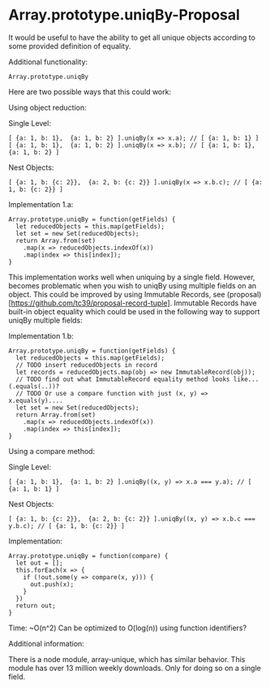 # Array.prototype.uniqBy-Proposal

It would be useful to have the ability to get all unique objects according to some provided definition of equality. 

Additional functionality:
```
Array.prototype.uniqBy
```

Here are two possible ways that this could work:

Using object reduction:

Single Level:
```
[ {a: 1, b: 1},  {a: 1, b: 2} ].uniqBy(x => x.a); // [ {a: 1, b: 1} ]
[ {a: 1, b: 1},  {a: 1, b: 2} ].uniqBy(x => x.b); // [ {a: 1, b: 1},  {a: 1, b: 2} ]
```

Nest Objects:
```
[ {a: 1, b: {c: 2}},  {a: 2, b: {c: 2}} ].uniqBy(x => x.b.c); // [ {a: 1, b: {c: 2}} ]
```

Implementation 1.a:
```
Array.prototype.uniqBy = function(getFields) {
  let reducedObjects = this.map(getFields);
  let set = new Set(reducedObjects);
  return Array.from(set)
    .map(x => reducedObjects.indexOf(x))
    .map(index => this[index]);
}
```

This implementation works well when uniquing by a single field. However, becomes problematic when you wish to uniqBy using multiple fields on an object. This could be improved by using Immutable Records, see (proposal)[https://github.com/tc39/proposal-record-tuple]. Immutable Records have built-in object equality which could be used in the following way to support uniqBy multiple fields:

Implementation 1.b:
```
Array.prototype.uniqBy = function(getFields) {
  let reducedObjects = this.map(getFields);
  // TODO insert reducedObjects in record
  let records = reducedObjects.map(obj => new ImmutableRecord(obj));
  // TODO find out what ImmutableRecord equality method looks like... (.equals(..))?
  // TODO Or use a compare function with just (x, y) => x.equals(y).... 
  let set = new Set(reducedObjects);
  return Array.from(set)
    .map(x => reducedObjects.indexOf(x))
    .map(index => this[index]);
}
```


Using a compare method:

Single Level:
```
[ {a: 1, b: 1},  {a: 1, b: 2} ].uniqBy((x, y) => x.a === y.a); // [ {a: 1, b: 1} ]
```

Nest Objects:
```
[ {a: 1, b: {c: 2}},  {a: 2, b: {c: 2}} ].uniqBy((x, y) => x.b.c === y.b.c); // [ {a: 1, b: {c: 2}} ]
```

Implementation:
```
Array.prototype.uniqBy = function(compare) {
  let out = [];
  this.forEach(x => {
    if (!out.some(y => compare(x, y))) {
      out.push(x);
    }
  })
  return out;
}
```

Time: ~O(n^2)
Can be optimized to O(log(n)) using function identifiers?


Additional information: 

There is a node module, array-unique, which has similar behavior. This module has over 13 million weekly downloads. Only for doing so on a single field.
